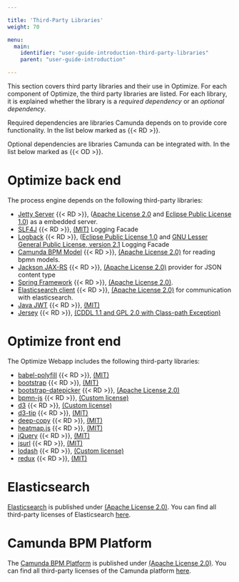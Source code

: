 ```yaml
---

title: 'Third-Party Libraries'
weight: 70

menu:
  main:
    identifier: "user-guide-introduction-third-party-libraries"
    parent: "user-guide-introduction"

---
```


This section covers third party libraries and their use in Optimize. For each component of Optimize, the third party libraries are listed. For each library, it is explained whether the library is a _required dependency_ or an _optional dependency_.

Required dependencies are libraries Camunda depends on to provide core functionality. In the list below marked as {{< RD >}}.

Optional dependencies are libraries Camunda can be integrated with. In the list below marked as {{< OD >}}.

# Optimize back end

The process engine depends on the following third-party libraries:

* [Jetty Server](http://www.eclipse.org/jetty/) {{< RD >}}, ([Apache License 2.0][apache] and [Eclipse Public License 1.0][eclipse]) as a embedded server.
* [SLF4J](http://www.slf4j.org/) {{< RD >}}, [(MIT)][mit] Logging Facade
* [Logback](http://www.slf4j.org/) {{< RD >}}, ([Eclipse Public License 1.0][eclipse] and [GNU Lesser General Public License, version 2.1][lgpl2.1] Logging Facade
* [Camunda BPM Model](https://github.com/camunda/camunda-bpmn-model) {{< RD >}}, [(Apache License 2.0)][apache]  for reading bpmn models.
* [Jackson JAX-RS](http://wiki.fasterxml.com/JacksonHome) {{< RD >}}, [(Apache License 2.0)][apache] provider for JSON content type
* [Spring Framework][spring] {{< RD >}}, [(Apache License 2.0)][apache].
* [Elasticsearch client](https://github.com/elastic/elasticsearch) {{< RD >}}, [(Apache License 2.0)][apache] for communication with elasticsearch.
* [Java JWT](https://github.com/auth0/java-jwt) {{< RD >}}, [(MIT)][mit]
* [Jersey](https://github.com/jersey/jersey) {{< RD >}}, [(CDDL 1.1 and GPL 2.0 with Class-path Exception)](https://github.com/jersey/jersey/blob/master/LICENSE.txt)

# Optimize front end

The Optimize Webapp includes the following third-party libraries:

* [babel-polyfill](https://github.com/babel/babel/tree/master/packages/babel-polyfill) {{< RD >}}, [(MIT)][mit]
* [bootstrap](https://github.com/twbs/bootstrap) {{< RD >}}, [(MIT)][mit]
* [bootstrap-datepicker](https://github.com/uxsolutions/bootstrap-datepicker) {{< RD >}}, [(Apache License 2.0)][apache]
* [bpmn-js](http://bpmn.io) {{< RD >}}, [(Custom license)](https://raw.githubusercontent.com/bpmn-io/bower-bpmn-js/v0.5.1/LICENSE)
* [d3](https://github.com/d3/d3) {{< RD >}}, [(Custom license)](https://github.com/d3/d3/blob/master/LICENSE)
* [d3-tip](https://github.com/Caged/d3-tip) {{< RD >}}, [(MIT)][mit]
* [deep-copy](https://github.com/simov/deep-copy) {{< RD >}}, [(MIT)][mit]
* [heatmap.js](https://github.com/pa7/heatmap.js) {{< RD >}}, [(MIT)][mit]
* [jQuery](http://jquery.com/) {{< RD >}}, [(MIT)][mit]
* [jsurl](https://github.com/Sage/jsurl) {{< RD >}}, [(MIT)][mit]
* [lodash](https://github.com/lodash/lodash) {{< RD >}}, [(Custom license)](https://github.com/lodash/lodash/blob/master/LICENSE)
* [redux](https://github.com/reactjs/redux) {{< RD >}}, [(MIT)][mit]

# Elasticsearch

[Elasticsearch](https://github.com/elastic/elasticsearch) is published under [(Apache License 2.0)][apache]. You can find all third-party licenses of Elasticsearch [here](https://github.com/elastic/opensourcesoftware/tree/master/docs/elasticsearch).

# Camunda BPM Platform

The [Camunda BPM Platform](https://github.com/camunda/camunda-bpm-platform) is published under [(Apache License 2.0)][apache]. You can find all third-party licenses of the Camunda platform [here](https://docs.camunda.org/manual/latest/introduction/third-party-libraries/).


[apache]: http://www.apache.org/licenses/LICENSE-2.0.html
[dojo]: https://github.com/dojo/dojo/blob/1.9/LICENSE#L43-L195
[eclipse]: http://www.eclipse.org/legal/epl-v10.html
[epl]: http://www.eclipse.org/legal/epl-v10.html
[jruby]: https://github.com/jruby/jruby/blob/master/LICENSE.RUBY
[lgpl]: http://www.gnu.org/licenses/lgpl-3.0.de.html
[lgpl2.1]: http://www.gnu.org/licenses/old-licenses/lgpl-2.1.html
[mit]: http://opensource.org/licenses/MIT
[mpl]: https://www.mozilla.org/MPL/1.0/
[mpl2]: https://www.mozilla.org/MPL/2.0/
[spring]: http://projects.spring.io/spring-framework/
[python]: http://www.jython.org/license.html
[tmate]: http://svnkit.com/license.html
